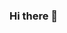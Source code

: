 ### Hi there 👋

<!--
**gandesirijugalkishore/gandesirijugalkishore** is a ✨ _special_ ✨ repository because its `README.md` (this file) appears on your GitHub profile.

Here are some ideas to get you started:

- 🔭 I’m currently working as Teaching Assistant for Elimentary Statistics.
- 🌱 I’m currently learning Data Science and Data Processing.
- 👯 I’m looking to collaborate on any Real-time Data Sciece Projects.
- 🤔 I’m looking for help with any Full time Oppurtunities in Data Roles
- 💬 Ask me about Data Visualization,Pandas,Python and Data Analytics.
- 📫 How to reach me: jgandhesiri@isalnder.tamucc.edu
- 😄 Pronouns: He/Him
- ⚡ Fun fact: One of my main professional goals is to one day become the president of a corporation.

